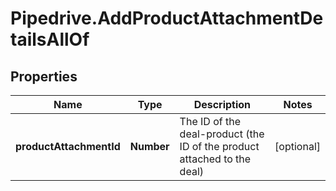 # Pipedrive.AddProductAttachmentDetailsAllOf

## Properties

Name | Type | Description | Notes
------------ | ------------- | ------------- | -------------
**productAttachmentId** | **Number** | The ID of the deal-product (the ID of the product attached to the deal) | [optional] 


